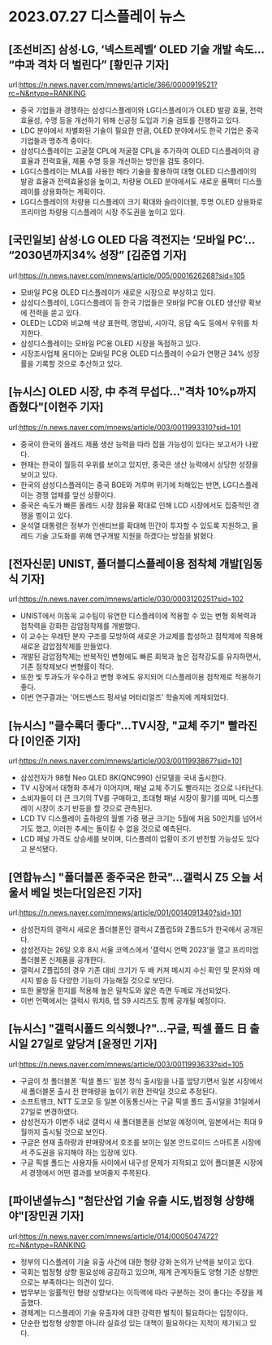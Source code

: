 # 2023.07.27 디스플레이 뉴스

## [조선비즈] 삼성·LG, ‘넥스트레벨’ OLED 기술 개발 속도… “中과 격차 더 벌린다” [황민규 기자]
url:https://n.news.naver.com/mnews/article/366/0000919521?rc=N&ntype=RANKING
- 중국 기업들과 경쟁하는 삼성디스플레이와 LG디스플레이가 OLED 발광 효율, 전력효율성, 수명 등을 개선하기 위해 신공정 도입과 기술 검토를 진행하고 있다.
- LDC 분야에서 차별화된 기술이 필요한 만큼, OLED 분야에서도 한국 기업은 중국 기업들과 맹추격 중이다.
- 삼성디스플레이는 고굴절 CPL에 저굴절 CPL을 추가하여 OLED 디스플레이의 광효율과 전력효율, 제품 수명 등을 개선하는 방안을 검토 중이다.
- LG디스플레이는 MLA를 사용한 메타 기술을 활용하여 대형 OLED 디스플레이의 발광 효율과 전력효율성을 높이고, 차량용 OLED 분야에서도 새로운 폼팩터 디스플레이를 상용화하는 계획이다.
- LG디스플레이의 차량용 디스플레이 크기 확대와 슬라이더블, 투명 OLED 상용화로 프리미엄 차량용 디스플레이 시장 주도권을 높이고 있다.

## [국민일보] 삼성·LG OLED 다음 격전지는 ‘모바일 PC’… “2030년까지34% 성장” [김준엽 기자]
url:https://n.news.naver.com/mnews/article/005/0001626268?sid=105
- 모바일 PC용 OLED 디스플레이가 새로운 시장으로 부상하고 있다.
- 삼성디스플레이, LG디스플레이 등 한국 기업들은 모바일 PC용 OLED 생산량 확보에 전력을 쏟고 있다.
- OLED는 LCD와 비교해 색상 표현력, 명암비, 시야각, 응답 속도 등에서 우위를 차지한다.
- 삼성디스플레이는 모바일 PC용 OLED 시장을 독점하고 있다.
- 시장조사업체 옴디아는 모바일 PC용 OLED 디스플레이 수요가 연평균 34% 성장률을 기록할 것으로 추산하고 있다.

## [뉴시스] OLED 시장, 中 추격 무섭다…"격차 10%p까지 좁혔다"[이현주 기자]
url:https://n.news.naver.com/mnews/article/003/0011993310?sid=101
- 중국이 한국의 올레드 제품 생산 능력을 따라 잡을 가능성이 있다는 보고서가 나왔다.
- 현재는 한국이 월등히 우위를 보이고 있지만, 중국은 생산 능력에서 상당한 성장을 보이고 있다.
- 한국의 삼성디스플레이는 중국 BOE와 겨루며 위기에 처해있는 반면, LG디스플레이는 경쟁 업체를 앞선 상황이다.
- 중국은 속도가 빠른 올레드 시장 점유율 확대로 인해 LCD 시장에서도 집중적인 경쟁을 벌이고 있다.
- 윤석열 대통령은 정부가 인센티브를 확대해 민간이 투자할 수 있도록 지원하고, 올레드 기술 고도화를 위해 연구개발 지원을 하겠다는 방침을 밝혔다.

## [전자신문] UNIST, 폴더블디스플레이용 점착체 개발[임동식 기자]
url:https://n.news.naver.com/mnews/article/030/0003120251?sid=102
- UNIST에서 이동욱 교수팀이 유연한 디스플레이에 적용할 수 있는 변형 회복력과 접착력을 강화한 감압점착제를 개발했다.
- 이 교수는 우레탄 분자 구조를 모방하여 새로운 가교제를 합성하고 점착제에 적용해 새로운 감압점착제를 만들었다.
- 개발된 감압점착제는 반복적인 변형에도 빠른 회복과 높은 접착강도를 유지하면서, 기존 점착제보다 변형률이 적다.
- 또한 빛 투과도가 우수하고 변형 후에도 유지되어 디스플레이용 점착제로 적용하기 좋다.
- 이번 연구결과는 '어드밴스드 펑셔널 머터리얼즈' 학술지에 게재되었다.

## [뉴시스] "클수록더 좋다"…TV시장, "교체 주기" 빨라진다 [이인준 기자]
url:https://n.news.naver.com/mnews/article/003/0011993867?sid=101
- 삼성전자가 98형 Neo QLED 8K(QNC990) 신모델을 국내 출시한다.
- TV 시장에서 대형화 추세가 이어지며, 패널 교체 주기도 빨라지는 것으로 나타난다.
- 소비자들이 더 큰 크기의 TV를 구매하고, 초대형 패널 시장이 활기를 띠며, 디스플레이 시장이 조기 반등을 할 것으로 관측된다.
- LCD TV 디스플레이 출하량의 월별 가중 평균 크기는 5월에 처음 50인치를 넘어서기도 했고, 이러한 추세는 돌이킬 수 없을 것으로 예측된다.
- LCD 패널 가격도 상승세를 보이며, 디스플레이 업황이 조기 반전할 가능성도 있다고 분석됐다.

## [연합뉴스] "폴더블폰 종주국은 한국"…갤럭시 Z5 오늘 서울서 베일 벗는다[임은진 기자]
url:https://n.news.naver.com/mnews/article/001/0014091340?sid=101
- 삼성전자의 갤럭시 새로운 폴더블폰인 갤럭시 Z플립5와 Z폴드5가 한국에서 공개된다.
- 삼성전자는 26일 오후 8시 서울 코엑스에서 '갤럭시 언팩 2023'을 열고 프리미엄 폴더블폰 신제품을 공개한다.
- 갤럭시 Z플립5의 경우 기존 대비 크기가 두 배 커져 메시지 수신 확인 및 문자와 메시지 발송 등 다양한 기능이 가능해질 것으로 보인다.
- 또한 물방울 힌지를 적용해 높은 밀착도와 얇은 측면 두께로 개선되었다.
- 이번 언팩에서는 갤럭시 워치6, 탭 S9 시리즈도 함께 공개될 예정이다.

## [뉴시스] "갤럭시폴드 의식했나?"…구글, 픽셀 폴드 日 출시일 27일로 앞당겨 [윤정민 기자]
url:https://n.news.naver.com/mnews/article/003/0011993633?sid=105
- 구글이 첫 폴더블폰 '픽셀 폴드' 일본 정식 출시일을 나흘 앞당기면서 일본 시장에서 새 폴더블폰 출시 전 판매량을 높이기 위한 전략일 것으로 추정된다.
- 소프트뱅크, NTT 도코모 등 일본 이동통신사는 구글 픽셀 폴드 출시일을 31일에서 27일로 변경하였다.
- 삼성전자가 이번주 내로 갤럭시 새 폴더블폰을 선보일 예정이며, 일본에서는 최대 9월까지 출시될 것으로 보인다.
- 구글은 현재 출하량과 판매량에서 호조를 보이는 일본 안드로이드 스마트폰 시장에서 주도권을 유지해야 하는 입장에 있다.
- 구글 픽셀 폴드는 사용자들 사이에서 내구성 문제가 지적되고 있어 폴더블폰 시장에서 경쟁에서 어떤 결과를 보여줄지 주목된다.

## [파이낸셜뉴스] "첨단산업 기술 유출 시도,법정형 상향해야"[장민권 기자]
url:https://n.news.naver.com/mnews/article/014/0005047472?rc=N&ntype=RANKING
- 정부의 디스플레이 기술 유출 사건에 대한 형량 강화 논의가 난색을 보이고 있다.
- 국회는 법정형 상향 필요성에 공감하고 있으며, 재계 관계자들도 양형 기준 상향만으로는 부족하다는 의견이 있다.
- 법무부는 일률적인 형량 상향보다는 이득액에 따라 구분하는 것이 좋다는 주장을 제출했다.
- 경제계는 디스플레이 기술 유출자에 대한 강력한 벌칙이 필요하다는 입장이다.
- 단순한 법정형 상향뿐 아니라 실효성 있는 대책이 필요하다는 지적이 제기되고 있다.